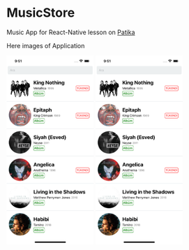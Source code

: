 # MusicStore
Music App for React-Native lesson on [Patika](https://app.patika.dev)

Here images of Application

<img src="https://github.com/bariskndmr/MusicStore/blob/master/assets/s1.png" width="200px" />
<img src="https://github.com/bariskndmr/MusicStore/blob/master/assets/s1.png" width="200px" />
